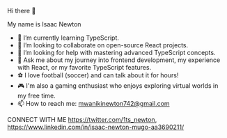 Hi there 👋

My name is Isaac Newton


- 🌱 I’m currently learning TypeScript.
- 👯 I’m looking to collaborate on open-source React projects.
- 🤔 I’m looking for help with mastering advanced TypeScript concepts.
- 💬 Ask me about my journey into frontend development, my experience with React, or my favorite TypeScript features.
- ⚽ I love football (soccer) and can talk about it for hours!
- 🎮 I'm also a gaming enthusiast who enjoys exploring virtual worlds in my free time.
- 📫 How to reach me: mwanikinewton742@gmail.com

CONNECT WITH ME
https://twitter.com/1ts_newton, https://www.linkedin.com/in/isaac-newton-mugo-aa3690211/ 
